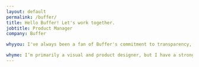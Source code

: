 ```yaml
---
layout: default
permalink: /buffer/
title: Hello Buffer! Let's work together.
jobtitle: Product Manager
company: Buffer

whyyou: I've always been a fan of Buffer's commitment to transparency, fairness, and openness, and I've been waiting for the right position to open up. Whilst I'm a designer at heart, I feel like product management would be a natural evolution for me, and would help put my range of skills and experience to good use. I'd especially love to focus on the core of Buffer's product.

whyme: I’m primarily a visual and product designer, but I have a strong technical background and a wide-ranging general knowledge that allows me to approach my work in a holistic way. I care deeply about diversity and inclusivity in tech and frequently speak at events across the world. My career has been marked by a continued process of experimentation and innovation, bringing new ideas to every project I join.
---
```

